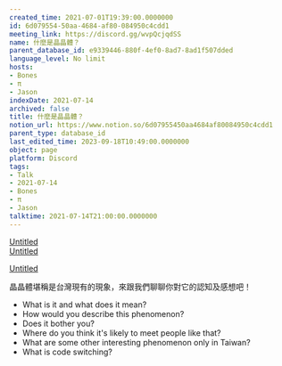 ```yaml
---
created_time: 2021-07-01T19:39:00.0000000
id: 6d079554-50aa-4684-af80-084950c4cdd1
meeting_link: https://discord.gg/wvpQcjqdSS
name: 什麼是晶晶體？
parent_database_id: e9339446-880f-4ef0-8ad7-8ad1f507dded
language_level: No limit
hosts:
- Bones
- π
- Jason
indexDate: 2021-07-14
archived: false
title: 什麼是晶晶體？
notion_url: https://www.notion.so/6d07955450aa4684af80084950c4cdd1
parent_type: database_id
last_edited_time: 2023-09-18T10:49:00.0000000
object: page
platform: Discord
tags:
- Talk
- 2021-07-14
- Bones
- π
- Jason
talktime: 2021-07-14T21:00:00.0000000
---
```



[Untitled](https://www.notion.so/60226399bd024bf4bf588586f8013a21)   
[Untitled](https://www.notion.so/cb083fc4f0b7459aa5afe1900ef25a1f)   

[Untitled](https://www.notion.so/482e61b02b9c4456b2b4fe86bb7544c6)   




晶晶體堪稱是台灣現有的現象，來跟我們聊聊你對它的認知及感想吧！

   - What is it and what does it mean?
   - How would you describe this phenomenon?
   - Does it bother you?
   - Where do you think it's likely to meet people like that?
   - What are some other interesting phenomenon only in Taiwan?
   - What is code switching?



